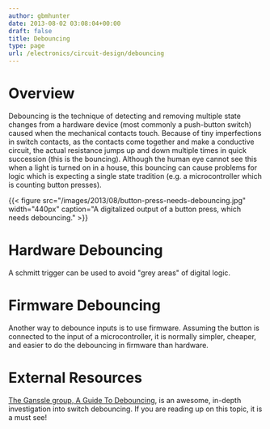 ```yaml
---
author: gbmhunter
date: 2013-08-02 03:08:04+00:00
draft: false
title: Debouncing
type: page
url: /electronics/circuit-design/debouncing
---
```


# Overview

Debouncing is the technique of detecting and removing multiple state changes from a hardware device (most commonly a push-button switch) caused when the mechanical contacts touch. Because of tiny imperfections in switch contacts, as the contacts come together and make a conductive circuit, the actual resistance jumps up and down multiple times in quick succession (this is the bouncing). Although the human eye cannot see this when a light is turned on in a house, this bouncing can cause problems for logic which is expecting a single state tradition (e.g. a microcontroller which is counting button presses).

{{< figure src="/images/2013/08/button-press-needs-debouncing.jpg" width="440px" caption="A digitalized output of a button press, which needs debouncing."  >}}

# Hardware Debouncing

A schmitt trigger can be used to avoid "grey areas" of digital logic.

# Firmware Debouncing

Another way to debounce inputs is to use firmware. Assuming the button is connected to the input of a microcontroller, it is normally simpler, cheaper, and easier to do the debouncing in firmware than hardware.

# External Resources

[The Ganssle group, A Guide To Debouncing](http://www.ganssle.com/debouncing.pdf), is an awesome, in-depth investigation into switch debouncing. If you are reading up on this topic, it is a must see!
